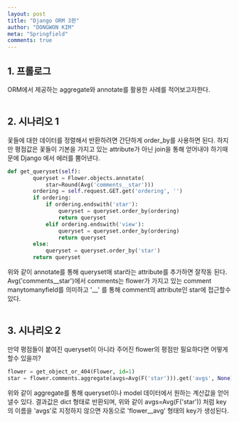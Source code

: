 ```yaml
---
layout: post
title: "Django ORM 3편"
author: "DONGWON KIM"
meta: "Springfield"
comments: true
---
```


## 1. 프롤로그
ORM에서 제공하는 aggregate와 annotate를 활용한 사례를 적어보고자한다.
<br><br>

## 2. 시나리오 1
꽃들에 대한 데이터를 정렬해서 반환하려면 간단하게 order_by를 사용하면 된다.
하지만 평점값은 꽃들이 기본을 가지고 있는 attribute가 아닌 join을 통해 얻어내야 하기때문에
Django 에서 에러를 뿜어낸다.

```python
def get_queryset(self):
        queryset = Flower.objects.annotate(
            star=Round(Avg('comments__star')))
        ordering = self.request.GET.get('ordering', '')
        if ordering:
            if ordering.endswith('star'):
                queryset = queryset.order_by(ordering)
                return queryset
            elif ordering.endswith('view'):
                queryset = queryset.order_by(ordering)
                return queryset
        else:
            queryset = queryset.order_by('star')
        return queryset
```
위와 같이 annotate를 통해 queryset애 star라는 attribute를 추가하면 잘작동 된다.
Avg('comments__star')에서 comments는 flower가 가지고 있는 comment manytomanyfield를 의미하고
'__' 를 통해 comment의 attribute인 star에 접근할수 있다.
<br><br>

## 3. 시나리오 2

만약 평점들이 붙여진 queryset이 아니라 주어진 flower의 평점만 필요하다면 어떻게 할수 있을끼?
```python
flower = get_object_or_404(Flower, id=1)
star = flower.comments.aggregate(avgs=Avg(F('star'))).get('avgs', None)
```
위와 같이 aggregate를 통해 queryset이나 model 데이터에서 원하는 계산값을 얻어낼수 있다.
결과값은 dict 형태로 반환되며, 위와 같이 avgs=Avg(F('star')) 처럼 key의 이름을 'avgs'로
지정하지 않으면 자동으로 'flower__avg' 형태의 key가 생성된다.
